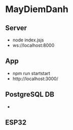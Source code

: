 # MayDiemDanh
## Server
- node index.jsjs
- ws://localhost:8000
## App
- npm run startstart
- http://localhost:3000/
## PostgreSQL DB
- 
## ESP32